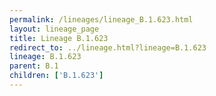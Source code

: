 ```yaml
---
permalink: /lineages/lineage_B.1.623.html
layout: lineage_page
title: Lineage B.1.623
redirect_to: ../lineage.html?lineage=B.1.623
lineage: B.1.623
parent: B.1
children: ['B.1.623']
---
```

